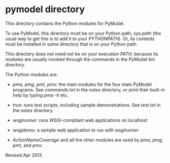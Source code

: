 
pymodel directory
=================

This directory contains the Python modules for PyModel.

To use PyModel, this directory must be on your Python path, *sys.path*
(the usual way to get this is to add it to your *PYTHONPATH*).  Or, its
contents must be installed in some directory that is on your Python
path.

This directory does not need not be on your execution *PATH*, because
its modules are usually invoked through the commands in the PyModel
*bin* directory.

The Python modules are:

- *pma*, *pmg*, *pmt*, *pmv*: the main modules for the four main
   PyModel programs.  See *commands.txt* in the *notes* directory, or
   print their built-in help by typing *pma -h* etc.

- *trun*: runs test scripts, including sample demonstrations.  See
   *test.txt* in the *notes* directory.

- *wsgirunner*: runs WSGI-compliant web applications on localhost
  
- *wsgidemo*: a sample web application to run with *wsgirunner*

- *ActionNameCoverage* and all the other modules are used
  by  *pma*, *pmg*, *pmt*, and *pmv*.


Revised Apr 2013
